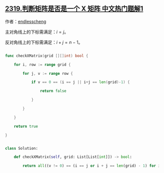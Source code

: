 ## [2319.判断矩阵是否是一个 X 矩阵 中文热门题解1](https://leetcode.cn/problems/check-if-matrix-is-x-matrix/solutions/100000/jian-ji-xie-fa-by-endlesscheng-ivjs)

作者：[endlesscheng](https://leetcode.cn/u/endlesscheng)

主对角线上的下标需满足：$i=j$。

反对角线上的下标需满足：$i+j=n-1$。

```go [sol1-Go]
func checkXMatrix(grid [][]int) bool {
	for i, row := range grid {
		for j, v := range row {
			if v == 0 == (i == j || i+j == len(grid)-1) {
				return false
			}
		}
	}
	return true
}
```

```py [sol2-Python3]
class Solution:
    def checkXMatrix(self, grid: List[List[int]]) -> bool:
        return all((v != 0) == (i == j or i + j == len(grid) - 1) for i, row in enumerate(grid) for j, v in enumerate(row))
```